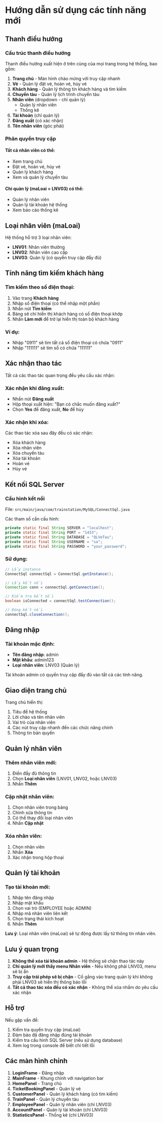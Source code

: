 # Hướng dẫn sử dụng các tính năng mới

## Thanh điều hướng

### Cấu trúc thanh điều hướng
Thanh điều hướng xuất hiện ở trên cùng của mọi trang trong hệ thống, bao gồm:

1. **Trang chủ** - Màn hình chào mừng với truy cập nhanh
2. **Vé** - Quản lý đặt vé, hoàn vé, hủy vé
3. **Khách hàng** - Quản lý thông tin khách hàng và tìm kiếm
4. **Chuyến tàu** - Quản lý lịch trình chuyến tàu
5. **Nhân viên** (dropdown - chỉ quản lý)
   - Quản lý nhân viên
   - Thống kê
6. **Tài khoản** (chỉ quản lý)
7. **Đăng xuất** (có xác nhận)
8. **Tên nhân viên** (góc phải)

### Phân quyền truy cập

#### Tất cả nhân viên có thể:
- Xem trang chủ
- Đặt vé, hoàn vé, hủy vé
- Quản lý khách hàng
- Xem và quản lý chuyến tàu

#### Chỉ quản lý (maLoai = LNV03) có thể:
- Quản lý nhân viên
- Quản lý tài khoản hệ thống
- Xem báo cáo thống kê

## Loại nhân viên (maLoai)

Hệ thống hỗ trợ 3 loại nhân viên:

- **LNV01**: Nhân viên thường
- **LNV02**: Nhân viên cao cấp
- **LNV03**: Quản lý (có quyền truy cập đầy đủ)

## Tính năng tìm kiếm khách hàng

### Tìm kiếm theo số điện thoại:
1. Vào trang **Khách hàng**
2. Nhập số điện thoại (có thể nhập một phần)
3. Nhấn nút **Tìm kiếm**
4. Bảng sẽ chỉ hiển thị khách hàng có số điện thoại khớp
5. Nhấn **Làm mới** để trở lại hiển thị toàn bộ khách hàng

### Ví dụ:
- Nhập "0911" sẽ tìm tất cả số điện thoại có chứa "0911"
- Nhập "111111" sẽ tìm số có chứa "111111"

## Xác nhận thao tác

Tất cả các thao tác quan trọng đều yêu cầu xác nhận:

### Xác nhận khi đăng xuất:
- Nhấn nút **Đăng xuất**
- Hộp thoại xuất hiện: "Bạn có chắc muốn đăng xuất?"
- Chọn **Yes** để đăng xuất, **No** để hủy

### Xác nhận khi xóa:
Các thao tác xóa sau đây đều có xác nhận:
- Xóa khách hàng
- Xóa nhân viên
- Xóa chuyến tàu
- Xóa tài khoản
- Hoàn vé
- Hủy vé

## Kết nối SQL Server

### Cấu hình kết nối
File: `src/main/java/com/trainstation/MySQL/ConnectSql.java`

Các tham số cần cấu hình:
```java
private static final String SERVER = "localhost";
private static final String PORT = "1433";
private static final String DATABASE = "QLVeTau";
private static final String USERNAME = "sa";
private static final String PASSWORD = "your_password";
```

### Sử dụng:
```java
// Lấy instance
ConnectSql connectSql = ConnectSql.getInstance();

// Lấy kết nối
Connection conn = connectSql.getConnection();

// Kiểm tra kết nối
boolean isConnected = connectSql.testConnection();

// Đóng kết nối
connectSql.closeConnection();
```

## Đăng nhập

### Tài khoản mặc định:
- **Tên đăng nhập**: admin
- **Mật khẩu**: admin123
- **Loại nhân viên**: LNV03 (Quản lý)

Tài khoản admin có quyền truy cập đầy đủ vào tất cả các tính năng.

## Giao diện trang chủ

Trang chủ hiển thị:
1. Tiêu đề hệ thống
2. Lời chào và tên nhân viên
3. Vai trò của nhân viên
4. Các nút truy cập nhanh đến các chức năng chính
5. Thông tin bản quyền

## Quản lý nhân viên

### Thêm nhân viên mới:
1. Điền đầy đủ thông tin
2. Chọn **Loại nhân viên** (LNV01, LNV02, hoặc LNV03)
3. Nhấn **Thêm**

### Cập nhật nhân viên:
1. Chọn nhân viên trong bảng
2. Chỉnh sửa thông tin
3. Có thể thay đổi loại nhân viên
4. Nhấn **Cập nhật**

### Xóa nhân viên:
1. Chọn nhân viên
2. Nhấn **Xóa**
3. Xác nhận trong hộp thoại

## Quản lý tài khoản

### Tạo tài khoản mới:
1. Nhập tên đăng nhập
2. Nhập mật khẩu
3. Chọn vai trò (EMPLOYEE hoặc ADMIN)
4. Nhập mã nhân viên liên kết
5. Chọn trạng thái kích hoạt
6. Nhấn **Thêm**

**Lưu ý**: Loại nhân viên (maLoai) sẽ tự động được lấy từ thông tin nhân viên.

## Lưu ý quan trọng

1. **Không thể xóa tài khoản admin** - Hệ thống sẽ chặn thao tác này
2. **Chỉ quản lý mới thấy menu Nhân viên** - Nếu không phải LNV03, menu sẽ bị ẩn
3. **Truy cập trái phép sẽ bị chặn** - Cố gắng vào trang quản lý khi không phải LNV03 sẽ hiển thị thông báo lỗi
4. **Tất cả thao tác xóa đều có xác nhận** - Không thể xóa nhầm do yêu cầu xác nhận

## Hỗ trợ

Nếu gặp vấn đề:
1. Kiểm tra quyền truy cập (maLoai)
2. Đảm bảo đã đăng nhập đúng tài khoản
3. Kiểm tra cấu hình SQL Server (nếu sử dụng database)
4. Xem log trong console để biết chi tiết lỗi

## Các màn hình chính

1. **LoginFrame** - Đăng nhập
2. **MainFrame** - Khung chính với navigation bar
3. **HomePanel** - Trang chủ
4. **TicketBookingPanel** - Quản lý vé
5. **CustomerPanel** - Quản lý khách hàng (có tìm kiếm)
6. **TrainPanel** - Quản lý chuyến tàu
7. **EmployeePanel** - Quản lý nhân viên (chỉ LNV03)
8. **AccountPanel** - Quản lý tài khoản (chỉ LNV03)
9. **StatisticsPanel** - Thống kê (chỉ LNV03)
